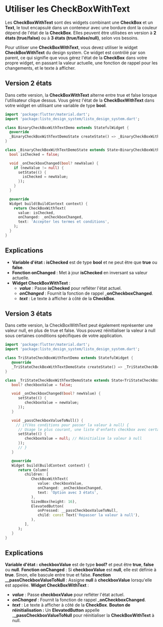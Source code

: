 # Utiliser les CheckBoxWithText
Les **CheckBoxWithText** sont des widgets combinant une **CheckBox** et un **Text**, le tout encapsulé dans un conteneur avec une bordure dont la couleur dépend de l'état de la **CheckBox**. Elles peuvent être utilisées en version à **2 états (true/false)** ou à **3 états (true/false/null)**, selon vos besoins.

Pour utiliser une **CheckBoxWithText**, vous devez utiliser le widget **CheckBoxWithText** du design system. Ce widget est contrôlé par son parent, ce qui signifie que vous gérez l'état de la **CheckBox** dans votre propre widget, en passant la valeur actuelle, une fonction de rappel pour les changements, et le texte à afficher.

## Version 2 états

Dans cette version, la **CheckBoxWithText** alterne entre true et false lorsque l'utilisateur clique dessus. Vous gérez l'état de la **CheckBoxWithText** dans votre widget en utilisant une variable de type **bool**.
```dart
import 'package:flutter/material.dart';
import 'package:listo_design_system/listo_design_system.dart';

class BinaryCheckBoxWithTextDemo extends StatefulWidget {
  @override
  _BinaryCheckBoxWithTextDemoState createState() => _BinaryCheckBoxWithTextDemoState();
}

class _BinaryCheckBoxWithTextDemoState extends State<BinaryCheckBoxWithTextDemo> {
  bool isChecked = false;

  void _onCheckboxChanged(bool? newValue) {
    if (newValue != null) {
      setState(() {
        isChecked = newValue;
      });
    }
  }

  @override
  Widget build(BuildContext context) {
    return CheckBoxWithText(
      value: isChecked,
      onChanged: _onCheckboxChanged,
      text: 'Accepter les termes et conditions',
    );
  }
}
```
## Explications
 - **Variable d'état :** **isChecked** est de type **bool** et ne peut être que **true** ou **false**.
 - **Fonction onChanged** : Met à jour **isChecked** en inversant sa valeur actuelle.
 - **Widget CheckBoxWithText** :
   - _**value**_ : Passe **isChecked** pour refléter l'état actuel.
   - _**onChanged**_ : Fournit la fonction de rappel _**onCheckboxChanged**.
   - _**text**_ : Le texte à afficher à côté de la **CheckBox**.

## Version 3 états

Dans cette version, la CheckBoxWithText peut également représenter une valeur null, en plus de true et false. Vous pouvez réinitialiser la valeur à null sous certaines conditions spécifiques de votre application.

```dart
import 'package:flutter/material.dart';
import 'package:listo_design_system/listo_design_system.dart';

class TriStateCheckBoxWithTextDemo extends StatefulWidget {
   @override
   _TriStateCheckBoxWithTextDemoState createState() => _TriStateCheckBoxWithTextDemoState();
}

class _TriStateCheckBoxWithTextDemoState extends State<TriStateCheckBoxWithTextDemo> {
   bool? checkboxValue = false;

   void _onCheckboxChanged(bool? newValue) {
      setState(() {
         checkboxValue = newValue;
      });
   }

   void _passCheckboxValueToNull() {
     // if(Vos conditions pour passer la valeur à null) {
      // Usage le plus courant, une liste d'enfants checkbox avec certains checkés et d'autres non
      setState(() {
         checkboxValue = null; // Réinitialise la valeur à null
      });
      // }
   }

   @override
   Widget build(BuildContext context) {
      return Column(
         children: [
            CheckBoxWithText(
               value: checkboxValue,
               onChanged: _onCheckboxChanged,
               text: 'Option avec 3 états',
            ),
            SizedBox(height: 16),
            ElevatedButton(
               onPressed: __passCheckboxValueToNull,
               child: const Text('Repasser la valeur à null'),
            ),
         ],
      );
   }
}
```
## Explications
**Variable d'état :** **checkboxValue** est de type **bool?** et peut être **true**, **false** ou **null**.
**Fonction onChanged** :
Si **checkboxValue** est **null**, elle est définie à **true**.
Sinon, elle bascule entre true et false.
**Fonction __passCheckboxValueToNull** : Assigne **null** à **checkboxValue** lorsqu'elle est appelée.
**Widget CheckBoxWithText** :
 - **_value_** : Passe **checkboxValue** pour refléter l'état actuel.
 - **_onChanged_** : Fournit la fonction de rappel _**onCheckboxChanged**.
 - **_text_** : Le texte à afficher à côté de la **CheckBox**.
**Bouton de réinitialisation :**
Un **ElevatedButton** appelle _**_passCheckboxValueToNull** pour réinitialiser la **CheckBoxWithText** à null.

